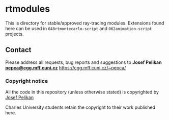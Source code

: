 # rtmodules

This is directory for stable/approved ray-tracing modules.
Extensions found here can be used in `048rtmontecarlo-script` and `062animation-script`
projects.

## Contact

Please address all requests, bug reports and suggestions to
**Josef Pelikan <pepca@cgg.mff.cuni.cz>**
https://cgg.mff.cuni.cz/~pepca/

### Copyright notice

All the code in this repository (unless otherwise stated) is copyrighted
by [Josef Pelikan](https://cgg.mff.cuni.cz/~pepca/)

Charles University students retain the copyright to their work published here.
